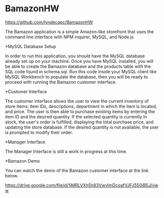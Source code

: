 # BamazonHW

https://github.com/lyndecapc/BamazonHW

The Bamazon application is a simple Amazon-like storefront that uses the command line interface with NPM inquirer, MySQL, and Node.js

*MySQL Database Setup

In order to run this application, you should have the MySQL database already set up on your machine. Once you have MySQL installed, you will be able to create the Bamazon database and the products table with the SQL code found in schema.sql. Run this code inside your MySQL client like MySQL Workbench to populate the database, then you will be ready to proceed with running the Bamazon customer interface.

*Customer Interface

The customer interface allows the user to view the current inventory of store items: item IDs, descriptions, department in which the item is located, and price. The user is then able to purchase existing items by entering the item ID and the desired quantity. If the selected quantity is currently in stock, the user's order is fulfilled, displaying the total purchase price, and updating the store database. If the desired quantity is not available, the user is prompted to modify their order.

*Manager Interface

The Manager Interface is still a work in progress at this time. 

*Bamazon Demo

You can watch the demo of the Bamazon customer interface at the link below.  

https://drive.google.com/file/d/1jMRLVXh5h83VwvlmDcoafVJFJ550iB5J/view
